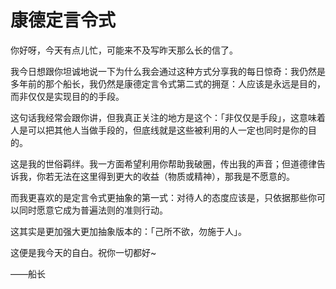 # 康德定言令式

你好呀，今天有点儿忙，可能来不及写昨天那么长的信了。

我今日想跟你坦诚地说一下为什么我会通过这种方式分享我的每日惊奇：我仍然是多年前的那个船长，我仍然是康德定言令式第二式的拥趸：人应该是永远是目的，而非仅仅是实现目的的手段。

这句话我经常会跟你讲，但我真正关注的地方是这个：「非仅仅是手段」，这意味着人是可以把其他人当做手段的，但底线就是这些被利用的人一定也同时是你的目的。

这是我的世俗羁绊。我一方面希望利用你帮助我破圈，传出我的声音；但道德律告诉我，你若无法在这里得到更大的收益（物质或精神），那我是不愿意的。

而我更喜欢的是定言令式更抽象的第一式：对待人的态度应该是，只依据那些你可以同时愿意它成为普遍法则的准则行动。

这其实是更加强大更加抽象版本的：「己所不欲，勿施于人」。

这便是我今天的自白。祝你一切都好~

——船长